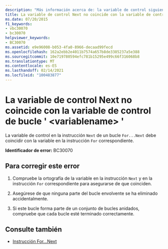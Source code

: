 ```yaml
---
description: "Más información acerca de: la variable de control siguiente no coincide con la variable de control de bucle ' <variablename> '"
title: La variable de control Next no coincide con la variable de control de bucle ' <variablename> '
ms.date: 07/20/2015
f1_keywords:
- vbc30070
- bc30070
helpviewer_keywords:
- BC30070
ms.assetid: e9e96008-b053-4fa0-8966-decaad99fecd
ms.openlocfilehash: 162a2ebb2e4011b7574a657b8de3385237a5e388
ms.sourcegitcommit: 10e719780594efc781b15295e499c66f316068b8
ms.translationtype: MT
ms.contentlocale: es-ES
ms.lasthandoff: 02/14/2021
ms.locfileid: "100483877"
---
```

# <a name="next-control-variable-does-not-match-for-loop-control-variable-variablename"></a>La variable de control Next no coincide con la variable de control de bucle ' \<variablename> '

La variable de control en la instrucción `Next` de un bucle `For...Next` debe coincidir con la variable en la instrucción `For` correspondiente.  
  
 **Identificador de error:** BC30070  
  
## <a name="to-correct-this-error"></a>Para corregir este error  
  
1. Compruebe la ortografía de la variable en la instrucción `Next` y en la instrucción `For` correspondiente para asegurarse de que coinciden.  
  
2. Asegúrese de que ninguna parte del bucle envolvente se ha eliminado accidentalmente.  
  
3. Si este bucle forma parte de un conjunto de bucles anidados, compruebe que cada bucle esté terminado correctamente.  
  
## <a name="see-also"></a>Consulte también

- [Instrucción For...Next](../language-reference/statements/for-next-statement.md)
